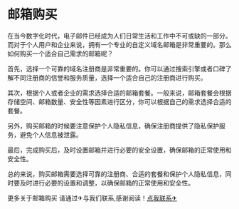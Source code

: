 # 邮箱购买

在当今数字化时代，电子邮件已经成为人们日常生活和工作中不可或缺的一部分。而对于个人用户和企业来说，拥有一个专业的自定义域名邮箱是非常重要的。那么如何购买一个适合自己需求的邮箱呢？

首先，选择一个可靠的域名注册商是非常重要的。你可以通过搜索引擎或者口碑了解不同注册商的信誉和服务质量，选择一个适合自己的注册商进行购买。

其次，根据个人或者企业的需求选择合适的邮箱套餐。一般来说，邮箱套餐会根据存储空间、邮箱数量、安全性等因素进行区分，你可以根据自己的需求选择合适的套餐。

另外，购买邮箱的时候要注意保护个人隐私信息，确保注册商提供了隐私保护服务，避免个人信息被泄露。

最后，完成购买后，及时设置邮箱并进行必要的安全设置，确保邮箱的正常使用和安全性。

总的来说，购买邮箱需要选择可靠的注册商、合适的套餐和保护个人隐私信息，同时要及时进行必要的设置和调整，以确保邮箱的正常使用和安全性。

更多关于邮箱购买 请通过✈与我们联系,感谢阅读！[点我联系✈](https://www.G208.com)